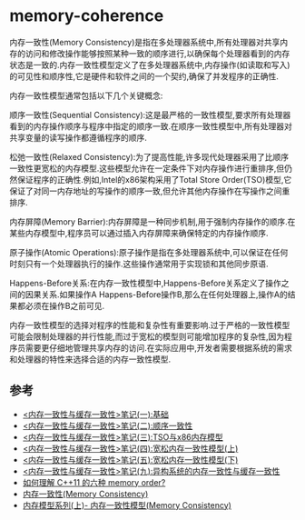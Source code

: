 
# memory-coherence

内存一致性(Memory Consistency)是指在多处理器系统中,所有处理器对共享内存的访问和修改操作能够按照某种一致的顺序进行,以确保每个处理器看到的内存状态是一致的.内存一致性模型定义了在多处理器系统中,内存操作(如读取和写入)的可见性和顺序性,它是硬件和软件之间的一个契约,确保了并发程序的正确性.

内存一致性模型通常包括以下几个关键概念:

顺序一致性(Sequential Consistency):这是最严格的一致性模型,要求所有处理器看到的内存操作顺序与程序中指定的顺序一致.在顺序一致性模型中,所有处理器对共享变量的读写操作都遵循程序的顺序.

松弛一致性(Relaxed Consistency):为了提高性能,许多现代处理器采用了比顺序一致性更宽松的内存模型.这些模型允许在一定条件下对内存操作进行重排序,但仍然保证程序的正确性.例如,Intel的x86架构采用了Total Store Order(TSO)模型,它保证了对同一内存地址的写操作的顺序一致,但允许其他内存操作在写操作之间重排序.

内存屏障(Memory Barrier):内存屏障是一种同步机制,用于强制内存操作的顺序.在某些内存模型中,程序员可以通过插入内存屏障来确保特定的内存操作顺序.

原子操作(Atomic Operations):原子操作是指在多处理器系统中,可以保证在任何时刻只有一个处理器执行的操作.这些操作通常用于实现锁和其他同步原语.

Happens-Before关系:在内存一致性模型中,Happens-Before关系定义了操作之间的因果关系.如果操作A Happens-Before操作B,那么在任何处理器上,操作A的结果都必须在操作B之前可见.

内存一致性模型的选择对程序的性能和复杂性有重要影响.过于严格的一致性模型可能会限制处理器的并行性能,而过于宽松的模型则可能增加程序的复杂性,因为程序员需要更仔细地管理共享内存的访问.在实际应用中,开发者需要根据系统的需求和处理器的特性来选择合适的内存一致性模型.

## 参考

- [<内存一致性与缓存一致性>笔记(一):基础](https://zhuanlan.zhihu.com/p/563126142)
- [<内存一致性与缓存一致性>笔记(二):顺序一致性](https://zhuanlan.zhihu.com/p/563126470)
- [<内存一致性与缓存一致性>笔记(三):TSO与x86内存模型](https://zhuanlan.zhihu.com/p/563126878)
- [<内存一致性与缓存一致性>笔记(四):宽松内存一致性模型(上)](https://zhuanlan.zhihu.com/p/563127372)
- [<内存一致性与缓存一致性>笔记(五):宽松内存一致性模型(下)](https://zhuanlan.zhihu.com/p/563128252)
- [<内存一致性与缓存一致性>笔记(九):异构系统的内存一致性与缓存一致性](https://zhuanlan.zhihu.com/p/563335753)
- [如何理解 C++11 的六种 memory order?](https://www.zhihu.com/question/24301047)
- [内存一致性(Memory Consistency)](https://zhuanlan.zhihu.com/p/422848235)
- [内存模型系列(上)- 内存一致性模型(Memory Consistency)](https://www.cnblogs.com/Kimbing-Ng/p/12829678.html)